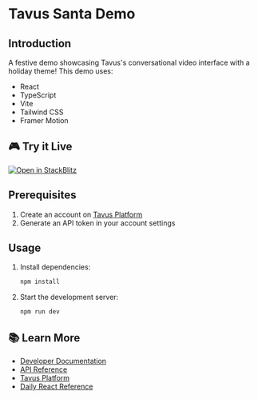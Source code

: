 # Tavus Santa Demo

## Introduction

A festive demo showcasing Tavus's conversational video interface with a holiday theme! This demo uses:

- React
- TypeScript
- Vite
- Tailwind CSS
- Framer Motion

## 🎮 Try it Live

[![Open in StackBlitz](https://developer.stackblitz.com/img/open_in_stackblitz.svg)](https://stackblitz.com/github/Tavus-Engineering/tavus-examples/tree/main/showcases/santa-demo?file=src%2FApp.tsx)

## Prerequisites

1. Create an account on [Tavus Platform](https://platform.tavus.io/api-keys)
2. Generate an API token in your account settings


## Usage

1. Install dependencies:
   ```bash
   npm install
   ```

2. Start the development server:
   ```bash
   npm run dev
   ```

## 📚 Learn More

- [Developer Documentation](https://docs.tavus.io/)
- [API Reference](https://docs.tavus.io/api-reference/)
- [Tavus Platform](https://platform.tavus.io/)
- [Daily React Reference](https://docs.daily.co/reference/daily-react)
